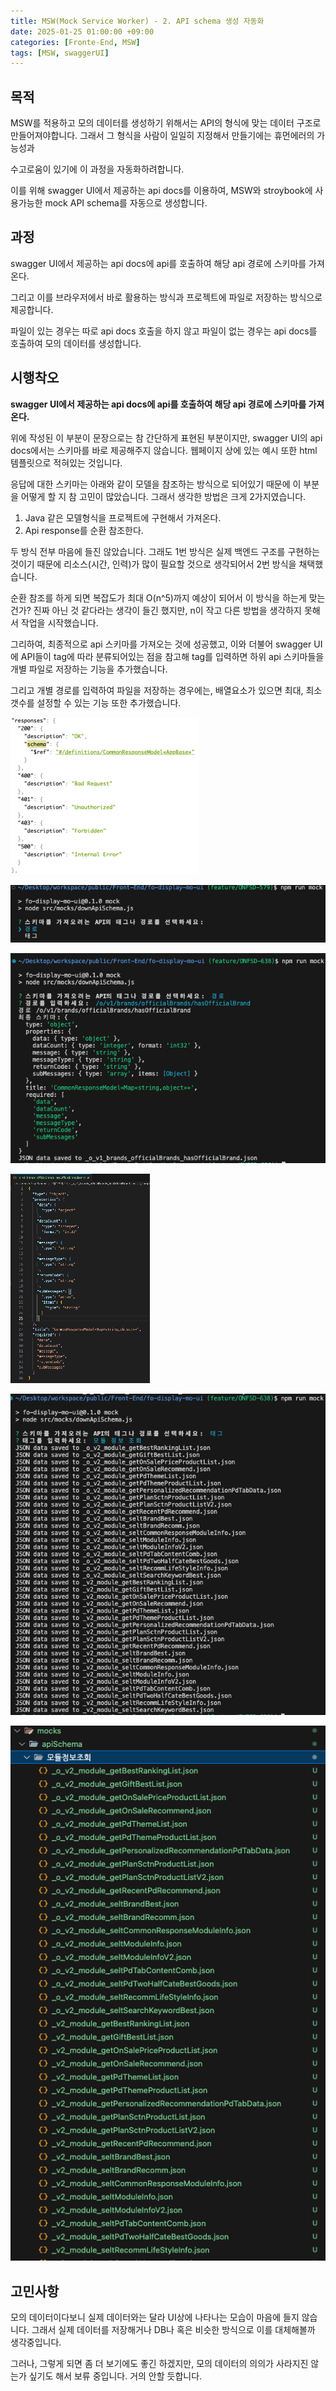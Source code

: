 ```yaml
---
title: MSW(Mock Service Worker) - 2. API schema 생성 자동화 
date: 2025-01-25 01:00:00 +09:00
categories: [Fronte-End, MSW]
tags: [MSW, swaggerUI]
---
```


## **목적**

MSW를 적용하고 모의 데이터를 생성하기 위해서는 API의 형식에 맞는 데이터 구조로 만들어져야합니다. 그래서 그 형식을 사람이 일일히 지정해서 만들기에는 휴먼에러의 가능성과

수고로움이 있기에 이 과정을 자동화하려합니다.

이를 위해 swagger UI에서 제공하는 api docs를 이용하여, MSW와 stroybook에 사용가능한 mock API schema를 자동으로 생성합니다.

## **과정**

swagger UI에서 제공하는 api docs에 api를 호출하여 해당 api 경로에 스키마를 가져온다.

그리고 이를 브라우저에서 바로 활용하는 방식과 프로젝트에 파일로 저장하는 방식으로 제공합니다.

파일이 있는 경우는 따로 api docs 호출을 하지 않고 파일이 없는 경우는 api docs를 호출하여 모의 데이터를 생성합니다.

## **시행착오**

**swagger UI에서 제공하는 api docs에 api를 호출하여 해당 api 경로에 스키마를 가져온다.**

위에 작성된 이 부분이 문장으로는 참 간단하게 표현된 부분이지만, swagger UI의 api docs에서는 스키마를 바로 제공해주지 않습니다. 웹페이지 상에 있는 예시 또한 html 템플릿으로 적혀있는 것입니다.

응답에 대한 스키마는 아래와 같이 모델을 참조하는 방식으로 되어있기 때문에 이 부분을 어떻게 할 지 참 고민이 많았습니다. 그래서 생각한 방법은 크게 2가지였습니다.

1. Java 같은 모델형식을 프로젝트에 구현해서 가져온다.
2. Api response를 순환 참조한다.

두 방식 전부 마음에 들진 않았습니다. 그래도 1번 방식은 실제 백엔드 구조를 구현하는 것이기 때문에 리소스(시간, 인력)가 많이 필요할 것으로 생각되어서 2번 방식을 채택했습니다.

순환 참조를 하게 되면 복잡도가 최대 O(n^5)까지 예상이 되어서 이 방식을 하는게 맞는건가? 진짜 아닌 것 같다라는 생각이 들긴 했지만, n이 작고 다른 방법을 생각하지 못해서 작업을 시작했습니다.

그리하여, 최종적으로 api 스키마를 가져오는 것에 성공했고, 이와 더불어 swagger UI에 API들이 tag에 따라 분류되어있는 점을 참고해 tag를 입력하면 하위 api 스키마들을 개별 파일로 저장하는 기능을 추가했습니다.

그리고 개별 경로를 입력하여 파일을 저장하는 경우에는, 배열요소가 있으면 최대, 최소 갯수를 설정할 수 있는 기능 또한 추가했습니다.

![image.png](/assets/img/2025-01-25/2025-01-25-MSW_2_1.png)

![image.png](/assets/img/2025-01-25/2025-01-25-MSW_2_2.png)

![image.png](/assets/img/2025-01-25/2025-01-25-MSW_2_3.png)

![image.png](/assets/img/2025-01-25/2025-01-25-MSW_2_4.png)

![image.png](/assets/img/2025-01-25/2025-01-25-MSW_2_5.png)

![image.png](/assets/img/2025-01-25/2025-01-25-MSW_2_6.png)

## **고민사항**

모의 데이터이다보니 실제 데이터와는 달라 UI상에 나타나는 모습이 마음에 들지 않습니다. 그래서 실제 데이터를 저장해거나 DB나 혹은 비슷한 방식으로 이를 대체해볼까 생각중입니다.

그러나, 그렇게 되면 좀 더 보기에도 좋긴 하겠지만, 모의 데이터의 의의가 사라지진 않는가 싶기도 해서 보류 중입니다. 거의 안할 듯합니다.